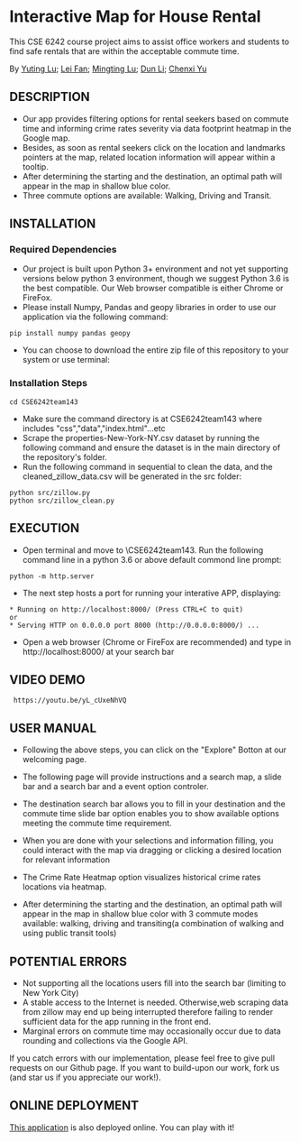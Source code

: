 # Interactive Map for House Rental

This CSE 6242 course project aims to assist office workers and students to find safe rentals that are within the acceptable commute time.

By [Yuting Lu](ylu467@gatech.edu); [Lei Fan](lfan45@gatech.edu); [Mingting Lu](mlu305@gatech.edu); [Dun Li](dli424@gatech.edu); [Chenxi Yu](cyu321@gatech.edu)

## DESCRIPTION
- Our app provides filtering options for rental seekers based on commute time and informing crime rates severity via data footprint heatmap in the Google map.
- Besides, as soon as rental seekers click on the location and landmarks pointers at the map, related location information will appear within a tooltip.
- After determining the starting and the destination, an optimal path will appear in the map in shallow blue color.
- Three commute options are available: Walking, Driving and Transit.


## INSTALLATION

### Required Dependencies

- Our project is built upon Python 3+ environment and not yet supporting versions below python 3 environment, though we suggest Python 3.6 is the best compatible. Our Web browser compatible is either Chrome or FireFox.
- Please install Numpy, Pandas and geopy libraries in order to use our application via the following command:

```
pip install numpy pandas geopy
```
- You can choose to download the entire zip file of this repository to your system or use terminal:

### Installation Steps

```
cd CSE6242team143
```
- Make sure the command directory is at CSE6242team143 where includes "css","data","index.html"...etc
- Scrape the properties-New-York-NY.csv dataset by running the following command and ensure the dataset is in the main directory of the repository's folder. 
- Run the following command in sequential to clean the data, and the cleaned_zillow_data.csv will be generated in the src folder:
```
python src/zillow.py
python src/zillow_clean.py
```


## EXECUTION

- Open terminal and move to \CSE6242team143. Run the following command line in a python 3.6 or above default commond line prompt:
```
python -m http.server
```
- The next step hosts a port for running your interative APP, displaying:
```
* Running on http://localhost:8000/ (Press CTRL+C to quit)
or
* Serving HTTP on 0.0.0.0 port 8000 (http://0.0.0.0:8000/) ...
```
- Open a web browser (Chrome or FireFox are recommended) and type in http://localhost:8000/ at your search bar
## VIDEO DEMO 
```
 https://youtu.be/yL_cUxeNhVQ
```
## USER MANUAL

- Following the above steps, you can click on the "Explore" Botton at our welcoming page.

- The following page will provide instructions and a search map, a slide bar and a search bar and a event option controler.

- The destination search bar allows you to fill in your destination and the commute time slide bar option enables you to show available options meeting the commute time requirement.

- When you are done with your selections and information filling, you could interact with the map via dragging or clicking a desired location for relevant information

- The Crime Rate Heatmap option visualizes historical crime rates locations via heatmap.

- After determining the starting and the destination, an optimal path will appear in the map in shallow blue color with 3 commute modes available: walking, driving and transiting(a combination of walking and using public transit tools)

## POTENTIAL ERRORS
- Not supporting all the locations users fill into the search bar (limiting to New York City)
- A stable access to the Internet is needed. Otherwise,web scraping data from zillow may end up being interrupted therefore failing to render sufficient data for the app running in the front end.
- Marginal errors on commute time may occasionally occur due to data rounding and collections via the Google API. 

If you catch errors with our implementation, please feel free to give pull requests on our Github page. If you want to build-upon our work, fork us (and star us if you appreciate our work!).

## ONLINE DEPLOYMENT
[This application](https://cse6242-project-teamxyz.herokuapp.com/) is also deployed online. You can play with it!
